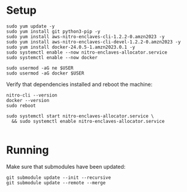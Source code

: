 # Setup

```shell
sudo yum update -y
sudo yum install git python3-pip -y
sudo yum install aws-nitro-enclaves-cli-1.2.2-0.amzn2023 -y
sudo yum install aws-nitro-enclaves-cli-devel-1.2.2-0.amzn2023 -y
sudo yum install docker-24.0.5-1.amzn2023.0.1 -y
sudo systemctl enable --now nitro-enclaves-allocator.service
sudo systemctl enable --now docker

sudo usermod -aG ne $USER
sudo usermod -aG docker $USER
```

Verify that dependencies installed and reboot the machine:

```
nitro-cli --version
docker --version
sudo reboot
```

```shell
sudo systemctl start nitro-enclaves-allocator.service \
  && sudo systemctl enable nitro-enclaves-allocator.service
  
```

# Running

Make sure that submodules have been updated:

```
git submodule update --init --recursive
git submodule update --remote --merge
```
